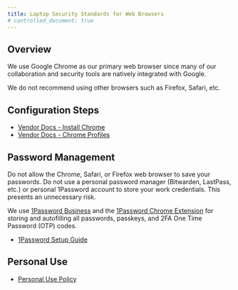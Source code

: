 ```yaml
---
title: Laptop Security Standards for Web Browsers
# controlled_document: true
---
```


## Overview

We use Google Chrome as our primary web browser since many of our collaboration and security tools are natively integrated with Google.

We do not recommend using other browsers such as Firefox, Safari, etc.

## Configuration Steps

- [Vendor Docs - Install Chrome](https://support.google.com/chrome/answer/95346?hl=en&co=GENIE.Platform%3DDesktop&oco=0#zippy=%2Cmac)
- [Vendor Docs - Chrome Profiles](https://support.google.com/chrome/answer/185277?hl=en&ref_topic=7439538&sjid=3263200837792153330-NC)

## Password Management

Do not allow the Chrome, Safari, or Firefox web browser to save your passwords. Do not use a personal password manager (Bitwarden, LastPass, etc.) or personal 1Password account to store your work credentials. This presents an unnecessary risk.

We use [1Password Business](https://1password.com/business) and the [1Password Chrome Extension](https://chromewebstore.google.com/detail/1password-%E2%80%93-password-mana/aeblfdkhhhdcdjpifhhbdiojplfjncoa?hl=en&pli=1) for storing and autofilling all passwords, passkeys, and 2FA One Time Password (OTP) codes.

- [1Password Setup Guide](/handbook/security/corporate/systems/1password/setup)

## Personal Use

- [Personal Use Policy](/handbook/security/corporate/services/laptops/security/personal)
